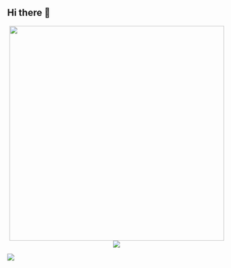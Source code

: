 ## Hi there 👋
<p align="center" width="100%">
	<img src="https://github-readme-stats.vercel.app/api?username=mrman314&theme=dark&show_icons=true" width="495px">
	<br>
	<img src="https://streak-stats.demolab.com/?user=MrMan314&theme=dark">
</p>
<img src="https://komarev.com/ghpvc/?username=mrman314&color=brightgreen">
<!--
**MrMan314/MrMan314** is a ✨ _special_ ✨ repository because its `README.md` (this file) appears on your GitHub profile.

Here are some ideas to get you started:

- 🔭 I’m currently working on ...
- 🌱 I’m currently learning ...
- 👯 I’m looking to collaborate on ...
- 🤔 I’m looking for help with ...
- 💬 Ask me about ...
- 📫 How to reach me: ...
- 😄 Pronouns: ...
- ⚡ Fun fact: ...
-->
